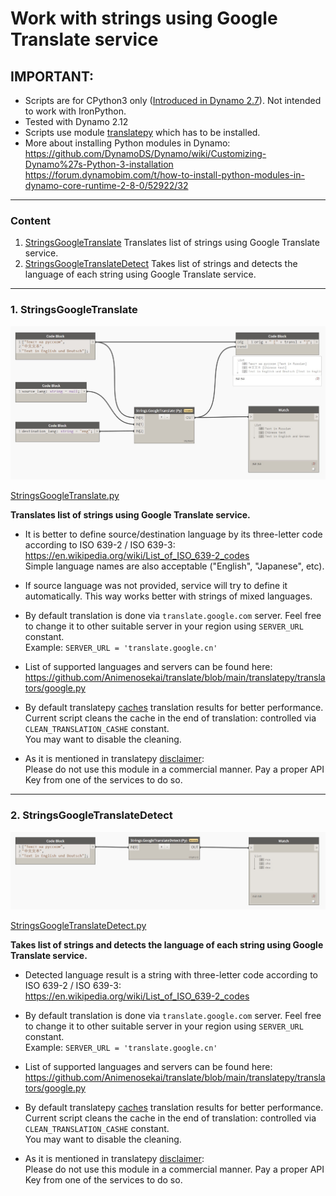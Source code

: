 # Work with strings using Google Translate service

## IMPORTANT:

- Scripts are for CPython3 only ([Introduced in Dynamo 2.7](https://dynamobim.org/dynamo-core-2-7-release/)). Not intended to work with IronPython.
- Tested with Dynamo 2.12
- Scripts use module [translatepy](https://github.com/Animenosekai/translate) which has to be installed.
- More about installing Python modules in Dynamo:\
    https://github.com/DynamoDS/Dynamo/wiki/Customizing-Dynamo%27s-Python-3-installation \
    https://forum.dynamobim.com/t/how-to-install-python-modules-in-dynamo-core-runtime-2-8-0/52922/32

___

### Content
 1. [StringsGoogleTranslate](#1-stringsgoogletranslate)
    Translates list of strings using Google Translate service.
 3. [StringsGoogleTranslateDetect](#2-stringsgoogletranslatedetect)
    Takes list of strings and detects the language of each string using Google Translate service.

___
### 1. StringsGoogleTranslate

![StringsGoogleTranslate_1](images/StringsGoogleTranslate_1.jpg)


[StringsGoogleTranslate.py](Dynamo/Scripts/GoogleTranslate/python/StringsGoogleTranslate.py)

**Translates list of strings using Google Translate service.**

- It is better to define source/destination language by its three-letter code according to ISO 639-2 / ISO 639-3:\
    https://en.wikipedia.org/wiki/List_of_ISO_639-2_codes \
    Simple language names are also acceptable ("English", "Japanese", etc).

- If source language was not provided, service will try to define it automatically.
    This way works better with strings of mixed languages.

- By default translation is done via `translate.google.com` server. Feel free to change it to other suitable server in your region using `SERVER_URL` constant.\
    Example: `SERVER_URL = 'translate.google.cn'`

- List of supported languages and servers can be found here:\
    https://github.com/Animenosekai/translate/blob/main/translatepy/translators/google.py

- By default translatepy [caches](https://github.com/Animenosekai/translate#caching) translation results for better performance.
    Current script cleans the caсhe in the end of translation:
    controlled via `CLEAN_TRANSLATION_CASHE` constant.\
    You may want to disable the cleaning.

- As it is mentioned in translatepy [disclaimer](https://github.com/Animenosekai/translate#disclaimer):\
    Please do not use this module in a commercial manner.
    Pay a proper API Key from one of the services to do so.
___

### 2. StringsGoogleTranslateDetect

![StringsGoogleTranslateDetect_1](images/StringsGoogleTranslateDetect_1.jpg)

[StringsGoogleTranslateDetect.py](Dynamo/Scripts/GoogleTranslate/python/StringsGoogleTranslateDetect.py)

**Takes list of strings and detects the language of each string using Google Translate service.**

- Detected language result is a string with three-letter code according to ISO 639-2 / ISO 639-3:\
    https://en.wikipedia.org/wiki/List_of_ISO_639-2_codes

- By default translation is done via `translate.google.com` server. Feel free to change it to other suitable server in your region using `SERVER_URL` constant.\
    Example: `SERVER_URL = 'translate.google.cn'`

- List of supported languages and servers can be found here:\
    https://github.com/Animenosekai/translate/blob/main/translatepy/translators/google.py

- By default translatepy [caches](https://github.com/Animenosekai/translate#caching) translation results for better performance.
    Current script cleans the caсhe in the end of translation:
    controlled via `CLEAN_TRANSLATION_CASHE` constant.\
    You may want to disable the cleaning.

- As it is mentioned in translatepy [disclaimer](https://github.com/Animenosekai/translate#disclaimer):\
    Please do not use this module in a commercial manner.
    Pay a proper API Key from one of the services to do so.
